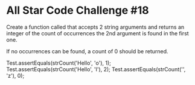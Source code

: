 # All Star Code Challenge #18

Create a function called that accepts 2 string arguments and returns an integer of the count of occurrences the 2nd argument is found in the first one.

If no occurrences can be found, a count of 0 should be returned.

Test.assertEquals(strCount('Hello', 'o'), 1);
Test.assertEquals(strCount('Hello', 'l'), 2);
Test.assertEquals(strCount('', 'z'), 0);

